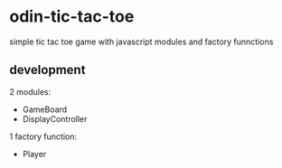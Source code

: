 # odin-tic-tac-toe
simple tic  tac toe game with javascript modules and factory funnctions

## development
2 modules:
- GameBoard
- DisplayController

1 factory  function:
- Player

